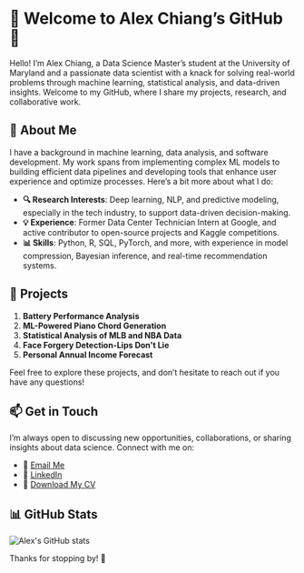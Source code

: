 # 🚀 Welcome to Alex Chiang’s GitHub 👋

Hello! I’m Alex Chiang, a Data Science Master’s student at the University of Maryland and a passionate data scientist with a knack for solving real-world problems through machine learning, statistical analysis, and data-driven insights. Welcome to my GitHub, where I share my projects, research, and collaborative work.

## 🌟 About Me

I have a background in machine learning, data analysis, and software development. My work spans from implementing complex ML models to building efficient data pipelines and developing tools that enhance user experience and optimize processes. Here’s a bit more about what I do:

- **🔍 Research Interests**: Deep learning, NLP, and predictive modeling, especially in the tech industry, to support data-driven decision-making.
- **💡 Experience**: Former Data Center Technician Intern at Google, and active contributor to open-source projects and Kaggle competitions.
- **📊 Skills**: Python, R, SQL, PyTorch, and more, with experience in model compression, Bayesian inference, and real-time recommendation systems.

## 📂 Projects

1.	**Battery Performance Analysis** <br>
2.	**ML-Powered Piano Chord Generation** <br>
3.	**Statistical Analysis of MLB and NBA Data** <br>
4.	**Face Forgery Detection-Lips Don't Lie** <br>
5.	**Personal Annual Income Forecast** <br>
   
Feel free to explore these projects, and don’t hesitate to reach out if you have any questions!

## 📫 Get in Touch

I’m always open to discussing new opportunities, collaborations, or sharing insights about data science. Connect with me on:

- 📧 [Email Me](mailto:alexjiang151@gmail.com)
- 💼 [LinkedIn](https://www.linkedin.com/in/hao-lin-ch/)
- 📄 [Download My CV](https://drive.google.com/file/d/1CHURQyO9zGCKxjr6lSwU-wlGSpnyO1Od/view?usp=sharing)

## 📊 GitHub Stats
![Alex's GitHub stats](https://github-readme-stats.vercel.app/api?username=beas28la&show_icons=true&theme=dracula)

Thanks for stopping by! 🌟

<!---
beas28la/beas28la is a ✨ special ✨ repository because its `README.md` (this file) appears on your GitHub profile.
You can click the Preview link to take a look at your changes.
--->
